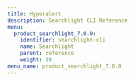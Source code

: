 ```yaml
---
title: Hyperalert
description: Searchlight CLI Reference
menu:
  product_searchlight_7.0.0:
    identifier: searchlight-cli
    name: Searchlight
    parent: reference
    weight: 20
menu_name: product_searchlight_7.0.0
---
```

